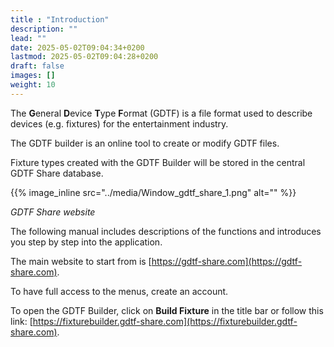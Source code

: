 ```yaml
---
title : "Introduction"
description: ""
lead: ""
date: 2025-05-02T09:04:34+0200
lastmod: 2025-05-02T09:04:28+0200
draft: false
images: []
weight: 10
---
```


The **G**eneral **D**evice **T**ype **F**ormat (GDTF) is a file format used to describe devices (e.g. fixtures) for the entertainment industry.

The GDTF builder is an online tool to create or modify GDTF files.

Fixture types created with the GDTF Builder will be stored in the central GDTF Share database.

 {{% image_inline src="../media/Window_gdtf_share_1.png" alt="" %}} 

_GDTF Share website_

The following manual includes descriptions of the functions and introduces you step by step into the application.

The main website to start from is [https://gdtf-share.com](https://gdtf-share.com).

To have full access to the menus, create an account.

To open the GDTF Builder, click on **Build Fixture** in the title bar or follow this link: [https://fixturebuilder.gdtf-share.com](https://fixturebuilder.gdtf-share.com).
